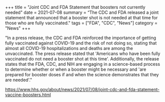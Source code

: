 +++
title = "Joint CDC and FDA Statement that boosters not currently needed"
date = 2021-07-08
summary = “The CDC and FDA released a joint statement that announced that a booster shot is not needed at that time for those who are fully vaccinated."
tags = ["FDA", "CDC", "News"]
category = "News"
+++

"In a press release, the CDC and FDA reinforced the importance of getting fully vaccinated against COVID-19 and the risk of not doing so, stating that almost all COVID-19 hospitalizations and deaths are among the unvaccinated. The press release stated that 'Americans who have been fully vaccinated do not need a booster shot at this time'. Additionally, the release states that the FDA, CDC, and NIH are engaging in a science-based process to determine whether or when a booster might be necessary and 'are prepared for booster doses if and when the science demonstrates that they are needed'."

https://www.hhs.gov/about/news/2021/07/08/joint-cdc-and-fda-statement-vaccine-boosters.html

